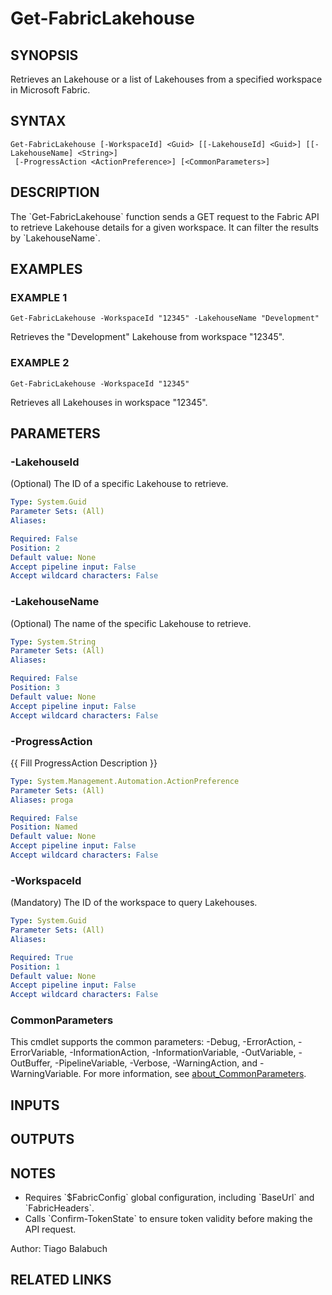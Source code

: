 ﻿---
external help file: FabricTools-help.xml
Module Name: FabricTools
online version: https://learn.microsoft.com/en-us/rest/api/fabric/eventhouse/items/list-eventhouses?tabs=HTTP
schema: 2.0.0
---

# Get-FabricLakehouse

## SYNOPSIS
Retrieves an Lakehouse or a list of Lakehouses from a specified workspace in Microsoft Fabric.

## SYNTAX

```
Get-FabricLakehouse [-WorkspaceId] <Guid> [[-LakehouseId] <Guid>] [[-LakehouseName] <String>]
 [-ProgressAction <ActionPreference>] [<CommonParameters>]
```

## DESCRIPTION
The \`Get-FabricLakehouse\` function sends a GET request to the Fabric API to retrieve Lakehouse details for a given workspace.
It can filter the results by \`LakehouseName\`.

## EXAMPLES

### EXAMPLE 1
```
Get-FabricLakehouse -WorkspaceId "12345" -LakehouseName "Development"
```

Retrieves the "Development" Lakehouse from workspace "12345".

### EXAMPLE 2
```
Get-FabricLakehouse -WorkspaceId "12345"
```

Retrieves all Lakehouses in workspace "12345".

## PARAMETERS

### -LakehouseId
(Optional) The ID of a specific Lakehouse to retrieve.

```yaml
Type: System.Guid
Parameter Sets: (All)
Aliases:

Required: False
Position: 2
Default value: None
Accept pipeline input: False
Accept wildcard characters: False
```

### -LakehouseName
(Optional) The name of the specific Lakehouse to retrieve.

```yaml
Type: System.String
Parameter Sets: (All)
Aliases:

Required: False
Position: 3
Default value: None
Accept pipeline input: False
Accept wildcard characters: False
```

### -ProgressAction
{{ Fill ProgressAction Description }}

```yaml
Type: System.Management.Automation.ActionPreference
Parameter Sets: (All)
Aliases: proga

Required: False
Position: Named
Default value: None
Accept pipeline input: False
Accept wildcard characters: False
```

### -WorkspaceId
(Mandatory) The ID of the workspace to query Lakehouses.

```yaml
Type: System.Guid
Parameter Sets: (All)
Aliases:

Required: True
Position: 1
Default value: None
Accept pipeline input: False
Accept wildcard characters: False
```

### CommonParameters
This cmdlet supports the common parameters: -Debug, -ErrorAction, -ErrorVariable, -InformationAction, -InformationVariable, -OutVariable, -OutBuffer, -PipelineVariable, -Verbose, -WarningAction, and -WarningVariable. For more information, see [about_CommonParameters](http://go.microsoft.com/fwlink/?LinkID=113216).

## INPUTS

## OUTPUTS

## NOTES
- Requires \`$FabricConfig\` global configuration, including \`BaseUrl\` and \`FabricHeaders\`.
- Calls \`Confirm-TokenState\` to ensure token validity before making the API request.

Author: Tiago Balabuch

## RELATED LINKS
